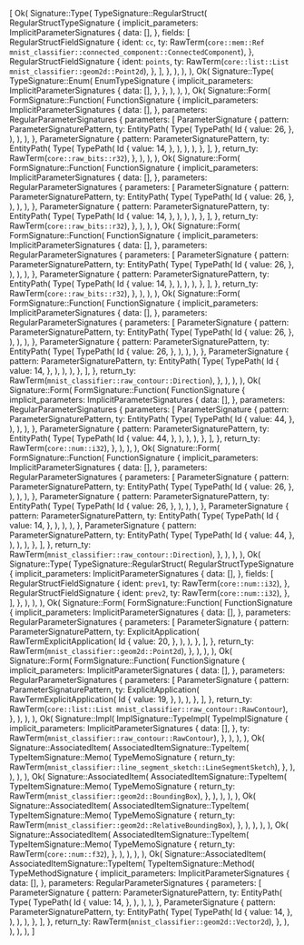 [
    Ok(
        Signature::Type(
            TypeSignature::RegularStruct(
                RegularStructTypeSignature {
                    implicit_parameters: ImplicitParameterSignatures {
                        data: [],
                    },
                    fields: [
                        RegularStructFieldSignature {
                            ident: `cc`,
                            ty: RawTerm(`core::mem::Ref mnist_classifier::connected_component::ConnectedComponent`),
                        },
                        RegularStructFieldSignature {
                            ident: `points`,
                            ty: RawTerm(`core::list::List mnist_classifier::geom2d::Point2d`),
                        },
                    ],
                },
            ),
        ),
    ),
    Ok(
        Signature::Type(
            TypeSignature::Enum(
                EnumTypeSignature {
                    implicit_parameters: ImplicitParameterSignatures {
                        data: [],
                    },
                },
            ),
        ),
    ),
    Ok(
        Signature::Form(
            FormSignature::Function(
                FunctionSignature {
                    implicit_parameters: ImplicitParameterSignatures {
                        data: [],
                    },
                    parameters: RegularParameterSignatures {
                        parameters: [
                            ParameterSignature {
                                pattern: ParameterSignaturePattern,
                                ty: EntityPath(
                                    Type(
                                        TypePath(
                                            Id {
                                                value: 26,
                                            },
                                        ),
                                    ),
                                ),
                            },
                            ParameterSignature {
                                pattern: ParameterSignaturePattern,
                                ty: EntityPath(
                                    Type(
                                        TypePath(
                                            Id {
                                                value: 14,
                                            },
                                        ),
                                    ),
                                ),
                            },
                        ],
                    },
                    return_ty: RawTerm(`core::raw_bits::r32`),
                },
            ),
        ),
    ),
    Ok(
        Signature::Form(
            FormSignature::Function(
                FunctionSignature {
                    implicit_parameters: ImplicitParameterSignatures {
                        data: [],
                    },
                    parameters: RegularParameterSignatures {
                        parameters: [
                            ParameterSignature {
                                pattern: ParameterSignaturePattern,
                                ty: EntityPath(
                                    Type(
                                        TypePath(
                                            Id {
                                                value: 26,
                                            },
                                        ),
                                    ),
                                ),
                            },
                            ParameterSignature {
                                pattern: ParameterSignaturePattern,
                                ty: EntityPath(
                                    Type(
                                        TypePath(
                                            Id {
                                                value: 14,
                                            },
                                        ),
                                    ),
                                ),
                            },
                        ],
                    },
                    return_ty: RawTerm(`core::raw_bits::r32`),
                },
            ),
        ),
    ),
    Ok(
        Signature::Form(
            FormSignature::Function(
                FunctionSignature {
                    implicit_parameters: ImplicitParameterSignatures {
                        data: [],
                    },
                    parameters: RegularParameterSignatures {
                        parameters: [
                            ParameterSignature {
                                pattern: ParameterSignaturePattern,
                                ty: EntityPath(
                                    Type(
                                        TypePath(
                                            Id {
                                                value: 26,
                                            },
                                        ),
                                    ),
                                ),
                            },
                            ParameterSignature {
                                pattern: ParameterSignaturePattern,
                                ty: EntityPath(
                                    Type(
                                        TypePath(
                                            Id {
                                                value: 14,
                                            },
                                        ),
                                    ),
                                ),
                            },
                        ],
                    },
                    return_ty: RawTerm(`core::raw_bits::r32`),
                },
            ),
        ),
    ),
    Ok(
        Signature::Form(
            FormSignature::Function(
                FunctionSignature {
                    implicit_parameters: ImplicitParameterSignatures {
                        data: [],
                    },
                    parameters: RegularParameterSignatures {
                        parameters: [
                            ParameterSignature {
                                pattern: ParameterSignaturePattern,
                                ty: EntityPath(
                                    Type(
                                        TypePath(
                                            Id {
                                                value: 26,
                                            },
                                        ),
                                    ),
                                ),
                            },
                            ParameterSignature {
                                pattern: ParameterSignaturePattern,
                                ty: EntityPath(
                                    Type(
                                        TypePath(
                                            Id {
                                                value: 26,
                                            },
                                        ),
                                    ),
                                ),
                            },
                            ParameterSignature {
                                pattern: ParameterSignaturePattern,
                                ty: EntityPath(
                                    Type(
                                        TypePath(
                                            Id {
                                                value: 14,
                                            },
                                        ),
                                    ),
                                ),
                            },
                        ],
                    },
                    return_ty: RawTerm(`mnist_classifier::raw_contour::Direction`),
                },
            ),
        ),
    ),
    Ok(
        Signature::Form(
            FormSignature::Function(
                FunctionSignature {
                    implicit_parameters: ImplicitParameterSignatures {
                        data: [],
                    },
                    parameters: RegularParameterSignatures {
                        parameters: [
                            ParameterSignature {
                                pattern: ParameterSignaturePattern,
                                ty: EntityPath(
                                    Type(
                                        TypePath(
                                            Id {
                                                value: 44,
                                            },
                                        ),
                                    ),
                                ),
                            },
                            ParameterSignature {
                                pattern: ParameterSignaturePattern,
                                ty: EntityPath(
                                    Type(
                                        TypePath(
                                            Id {
                                                value: 44,
                                            },
                                        ),
                                    ),
                                ),
                            },
                        ],
                    },
                    return_ty: RawTerm(`core::num::i32`),
                },
            ),
        ),
    ),
    Ok(
        Signature::Form(
            FormSignature::Function(
                FunctionSignature {
                    implicit_parameters: ImplicitParameterSignatures {
                        data: [],
                    },
                    parameters: RegularParameterSignatures {
                        parameters: [
                            ParameterSignature {
                                pattern: ParameterSignaturePattern,
                                ty: EntityPath(
                                    Type(
                                        TypePath(
                                            Id {
                                                value: 26,
                                            },
                                        ),
                                    ),
                                ),
                            },
                            ParameterSignature {
                                pattern: ParameterSignaturePattern,
                                ty: EntityPath(
                                    Type(
                                        TypePath(
                                            Id {
                                                value: 26,
                                            },
                                        ),
                                    ),
                                ),
                            },
                            ParameterSignature {
                                pattern: ParameterSignaturePattern,
                                ty: EntityPath(
                                    Type(
                                        TypePath(
                                            Id {
                                                value: 14,
                                            },
                                        ),
                                    ),
                                ),
                            },
                            ParameterSignature {
                                pattern: ParameterSignaturePattern,
                                ty: EntityPath(
                                    Type(
                                        TypePath(
                                            Id {
                                                value: 44,
                                            },
                                        ),
                                    ),
                                ),
                            },
                        ],
                    },
                    return_ty: RawTerm(`mnist_classifier::raw_contour::Direction`),
                },
            ),
        ),
    ),
    Ok(
        Signature::Type(
            TypeSignature::RegularStruct(
                RegularStructTypeSignature {
                    implicit_parameters: ImplicitParameterSignatures {
                        data: [],
                    },
                    fields: [
                        RegularStructFieldSignature {
                            ident: `prev1`,
                            ty: RawTerm(`core::num::i32`),
                        },
                        RegularStructFieldSignature {
                            ident: `prev2`,
                            ty: RawTerm(`core::num::i32`),
                        },
                    ],
                },
            ),
        ),
    ),
    Ok(
        Signature::Form(
            FormSignature::Function(
                FunctionSignature {
                    implicit_parameters: ImplicitParameterSignatures {
                        data: [],
                    },
                    parameters: RegularParameterSignatures {
                        parameters: [
                            ParameterSignature {
                                pattern: ParameterSignaturePattern,
                                ty: ExplicitApplication(
                                    RawTermExplicitApplication(
                                        Id {
                                            value: 20,
                                        },
                                    ),
                                ),
                            },
                        ],
                    },
                    return_ty: RawTerm(`mnist_classifier::geom2d::Point2d`),
                },
            ),
        ),
    ),
    Ok(
        Signature::Form(
            FormSignature::Function(
                FunctionSignature {
                    implicit_parameters: ImplicitParameterSignatures {
                        data: [],
                    },
                    parameters: RegularParameterSignatures {
                        parameters: [
                            ParameterSignature {
                                pattern: ParameterSignaturePattern,
                                ty: ExplicitApplication(
                                    RawTermExplicitApplication(
                                        Id {
                                            value: 19,
                                        },
                                    ),
                                ),
                            },
                        ],
                    },
                    return_ty: RawTerm(`core::list::List mnist_classifier::raw_contour::RawContour`),
                },
            ),
        ),
    ),
    Ok(
        Signature::Impl(
            ImplSignature::TypeImpl(
                TypeImplSignature {
                    implicit_parameters: ImplicitParameterSignatures {
                        data: [],
                    },
                    ty: RawTerm(`mnist_classifier::raw_contour::RawContour`),
                },
            ),
        ),
    ),
    Ok(
        Signature::AssociatedItem(
            AssociatedItemSignature::TypeItem(
                TypeItemSignature::Memo(
                    TypeMemoSignature {
                        return_ty: RawTerm(`mnist_classifier::line_segment_sketch::LineSegmentSketch`),
                    },
                ),
            ),
        ),
    ),
    Ok(
        Signature::AssociatedItem(
            AssociatedItemSignature::TypeItem(
                TypeItemSignature::Memo(
                    TypeMemoSignature {
                        return_ty: RawTerm(`mnist_classifier::geom2d::BoundingBox`),
                    },
                ),
            ),
        ),
    ),
    Ok(
        Signature::AssociatedItem(
            AssociatedItemSignature::TypeItem(
                TypeItemSignature::Memo(
                    TypeMemoSignature {
                        return_ty: RawTerm(`mnist_classifier::geom2d::RelativeBoundingBox`),
                    },
                ),
            ),
        ),
    ),
    Ok(
        Signature::AssociatedItem(
            AssociatedItemSignature::TypeItem(
                TypeItemSignature::Memo(
                    TypeMemoSignature {
                        return_ty: RawTerm(`core::num::f32`),
                    },
                ),
            ),
        ),
    ),
    Ok(
        Signature::AssociatedItem(
            AssociatedItemSignature::TypeItem(
                TypeItemSignature::Method(
                    TypeMethodSignature {
                        implicit_parameters: ImplicitParameterSignatures {
                            data: [],
                        },
                        parameters: RegularParameterSignatures {
                            parameters: [
                                ParameterSignature {
                                    pattern: ParameterSignaturePattern,
                                    ty: EntityPath(
                                        Type(
                                            TypePath(
                                                Id {
                                                    value: 14,
                                                },
                                            ),
                                        ),
                                    ),
                                },
                                ParameterSignature {
                                    pattern: ParameterSignaturePattern,
                                    ty: EntityPath(
                                        Type(
                                            TypePath(
                                                Id {
                                                    value: 14,
                                                },
                                            ),
                                        ),
                                    ),
                                },
                            ],
                        },
                        return_ty: RawTerm(`mnist_classifier::geom2d::Vector2d`),
                    },
                ),
            ),
        ),
    ),
]